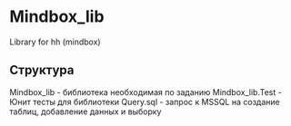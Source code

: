# Mindbox_lib
 Library for hh (mindbox)
## Структура
Mindbox_lib - библиотека необходимая по заданию
Mindbox_lib.Test - Юнит тесты для библиотеки
Query.sql - запрос к MSSQL на создание таблиц, добавление данных и выборку

